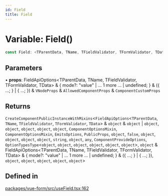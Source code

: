 ```yaml
---
id: Field
title: Field
---
```


# Variable: Field()

```ts
const Field: <TParentData, TName, TFieldValidator, TFormValidator, TData>(props) => CreateComponentPublicInstanceWithMixins<FieldApiOptions<TParentData, TName, TFieldValidator, TFormValidator, TData> & object & object | object, object, object, object, object, ComponentOptionsMixin, ComponentOptionsMixin, EmitsOptions, PublicProps, object, false, object, object, object, object, string, object, any, ComponentProvideOptions, OptionTypesType<object, object, object, object, object, object>, object & FieldApiOptions<TParentData, TName, TFieldValidator, TFormValidator, TData> & { mode?: "value" | ... 1 more ... | undefined; } & ({ ...; } | { ...; }), object, object, object, object, object>;
```

## Parameters

• **props**: FieldApiOptions\<TParentData, TName, TFieldValidator, TFormValidator, TData\> & \{ mode?: "value" \| ... 1 more ... \| undefined; \} & (\{ ...; \} \| \{ ...; \}) & `VNodeProps` & `AllowedComponentProps` & `ComponentCustomProps`

## Returns

`CreateComponentPublicInstanceWithMixins`\<`FieldApiOptions`\<`TParentData`, `TName`, `TFieldValidator`, `TFormValidator`, `TData`\> & `object` & `object` \| `object`, `object`, `object`, `object`, `object`, `ComponentOptionsMixin`, `ComponentOptionsMixin`, `EmitsOptions`, `PublicProps`, `object`, `false`, `object`, `object`, `object`, `object`, `string`, `object`, `any`, `ComponentProvideOptions`, `OptionTypesType`\<`object`, `object`, `object`, `object`, `object`, `object`\>, `object` & FieldApiOptions\<TParentData, TName, TFieldValidator, TFormValidator, TData\> & \{ mode?: "value" \| ... 1 more ... \| undefined; \} & (\{ ...; \} \| \{ ...; \}), `object`, `object`, `object`, `object`, `object`\>

## Defined in

[packages/vue-form/src/useField.tsx:162](https://github.com/TanStack/form/blob/main/packages/vue-form/src/useField.tsx#L162)
